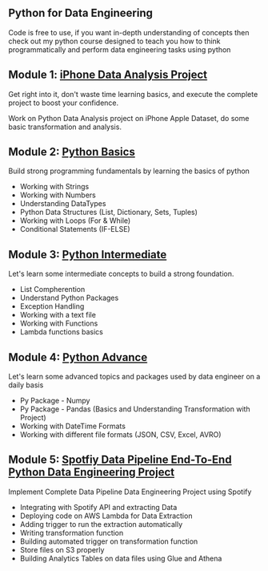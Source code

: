 ## Python for Data Engineering

Code is free to use, if you want in-depth understanding of concepts then check out my python course designed to teach you how to think programmatically and perform data engineering tasks using python 

## Module 1: [iPhone Data Analysis Project](https://github.com/DineshchandraRS/python-for-dataenginnering/tree/main/Iphone%20Data%20Analysis%20Project)
Get right into it, don't waste time learning basics, and execute the complete project to boost your confidence.  

Work on Python Data Analysis project on iPhone Apple Dataset, do some basic transformation and analysis.

## Module 2: [Python Basics](https://github.com/DineshchandraRS/python-for-dataenginnering/tree/main/Python%20Basics)
Build strong programming fundamentals by learning the basics of python
* Working with Strings
* Working with Numbers
* Understanding DataTypes
* Python Data Structures (List, Dictionary, Sets, Tuples)
* Working with Loops (For & While)
* Conditional Statements (IF-ELSE)

## Module 3: [Python Intermediate](https://github.com/DineshchandraRS/python-for-dataenginnering/tree/main/Python%20Intermediate)
Let's learn some intermediate concepts to build a strong foundation.
* List Compherention
* Understand Python Packages
* Exception Handling
* Working with a text file
* Working with Functions
* Lambda functions basics

## Module 4: [Python Advance](https://github.com/DineshchandraRS/python-for-dataenginnering/tree/main/Python%20Advance)
Let's learn some advanced topics and packages used by data engineer on a daily basis
* Py Package - Numpy
* Py Package - Pandas (Basics and Understanding Transformation with Project)
* Working with DateTime Formats
* Working with different file formats (JSON, CSV, Excel, AVRO)


## Module 5: [Spotfiy Data Pipeline End-To-End Python Data Engineering Project](https://github.com/DineshchandraRS/python-for-dataenginnering/tree/main/End-To-End%20Data%20Pipeline%20Project)
Implement Complete Data Pipeline Data Engineering Project using Spotify 
* Integrating with Spotify API and extracting Data
* Deploying code on AWS Lambda for Data Extraction
* Adding trigger to run the extraction automatically 
* Writing transformation function
* Building automated trigger on transformation function 
* Store files on S3 properly
* Building Analytics Tables on data files using Glue and Athena
